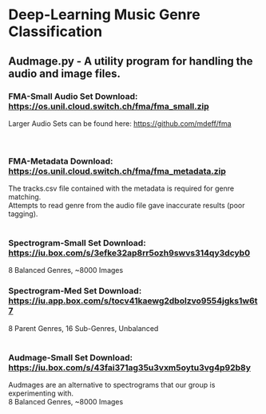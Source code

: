 # Deep-Learning Music Genre Classification

## Audmage.py - A utility program for handling the audio and image files.

### FMA-Small Audio Set Download: https://os.unil.cloud.switch.ch/fma/fma_small.zip<br>
Larger Audio Sets can be found here: https://github.com/mdeff/fma<br>
<br>
<br>
### FMA-Metadata Download: https://os.unil.cloud.switch.ch/fma/fma_metadata.zip<br>
The tracks.csv file contained with the metadata is required for genre matching.<br>
Attempts to read genre from the audio file gave inaccurate results (poor tagging).
<br><br>
### Spectrogram-Small Set Download: https://iu.box.com/s/3efke32ap8rr5ozh9swvs314qy3dcyb0<br>
8 Balanced Genres, ~8000 Images
### Spectrogram-Med Set Download: https://iu.app.box.com/s/tocv41kaewg2dbolzvo9554jgks1w6t7<br>
8 Parent Genres, 16 Sub-Genres, Unbalanced
<br><br>
### Audmage-Small Set Download: https://iu.box.com/s/43fai371ag35u3vxm5oytu3vg4p92b8y<br>
Audmages are an alternative to spectrograms that our group is experimenting with.<br>
8 Balanced Genres, ~8000 Images
